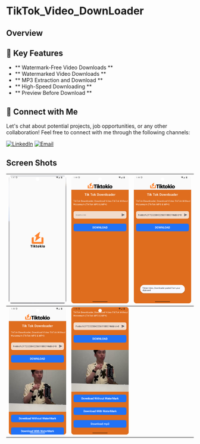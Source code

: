# TikTok_Video_DownLoader
## Overview

## 🚀 Key Features
- ** Watermark-Free Video Downloads **
- ** Watermarked Video Downloads ** 
- ** MP3 Extraction and Download **
- ** High-Speed Downloading **
- ** Preview Before Download **

## 🤝 Connect with Me
Let's chat about potential projects, job opportunities, or any other collaboration! Feel free to connect with me through the following channels:

[![LinkedIn](https://img.shields.io/badge/LinkedIn-Connect-blue?style=for-the-badge&logo=linkedin)](https://www.linkedin.com/in/muhammad-zohaib-imtiaz-dev)
[![Email](https://img.shields.io/badge/Email-Drop%20a%20Message-red?style=for-the-badge&logo=gmail)](mailto:mzkhan9610@gmail.com)

## Screen Shots

| ![Screenshot 1](https://github.com/ZohaibKhanDev/Tiktok_Video_Downloader/blob/master/screenshots/1.png) | ![Screenshot 2](https://github.com/ZohaibKhanDev/Tiktok_Video_Downloader/blob/master/screenshots/2.png) | ![Screenshot 3](https://github.com/ZohaibKhanDev/Tiktok_Video_Downloader/blob/master/screenshots/3.png) |
| --- | --- | --- |
| ![Screenshot 4](https://github.com/ZohaibKhanDev/Tiktok_Video_Downloader/blob/master/screenshots/4.png) | ![Screenshot 5](https://github.com/ZohaibKhanDev/Tiktok_Video_Downloader/blob/master/screenshots/5.png)
